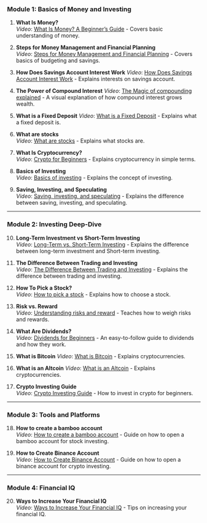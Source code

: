 ### **Module 1: Basics of Money and Investing**

1. **What Is Money?**  
   *Video*: [What Is Money? A Beginner’s Guide](https://www.youtube.com/watch?v=btZ43QLlj40) - Covers basic understanding of money.

2. **Steps for Money Management and Financial Planning**  
   *Video*: [Steps for Money Management and Financial Planning](https://www.youtube.com/watch?v=CU4l_rs50Kk) - Covers basics of budgeting and savings.
   
3. **How Does Savings Account Interest Work**
   *Video*: [How Does Savings Account Interest Work](https://www.youtube.com/watch?v=8edPzh71RIQ) - Explains interests on savings account.

4. **The Power of Compound Interest**
   *Video*: [The Magic of compounding explained](https://www.youtube.com/watch?v=jTW777ENc3c) - A visual explanation of how compound interest grows wealth.

5. **What is a Fixed Deposit**
   *Video*: [What is a Fixed Deposit](https://www.youtube.com/watch?v=Br88ax5dses) - Explains what a fixed deposit is.

6. **What are stocks**  
   *Video*: [What are stocks](https://www.youtube.com/watch?v=vEdrUIDBkTk) - Explains what stocks are.

7. **What Is Cryptocurrency?**  
   *Video*: [Crypto for Beginners](https://www.youtube.com/watch?v=s4g1XFU8Gto) - Explains cryptocurrency in simple terms.

8. **Basics of Investing**  
   *Video*: [Basics of investing](https://www.youtube.com/watch?v=qIw-yFC-HNU) - Explains the concept of investing.

9. **Saving, Investing, and Speculating**  
   *Video*: [Saving, investing, and speculating](https://www.youtube.com/watch?v=blnbxbftme0) - Explains the difference between saving, investing, and speculating.

---

### **Module 2: Investing Deep-Dive**

10. **Long-Term Investment vs Short-Term Investing**  
    *Video*: [Long-Term vs. Short-Term Investing](https://www.youtube.com/watch?v=ZHShdLA-4dc) - Explains the difference between long-term investment and Short-term investing.

11. **The Difference Between Trading and Investing**  
    *Video*: [The Difference Between Trading and Investing](https://www.youtube.com/watch?v=dmqoqVwFopE) - Explains the difference between trading and investing.
    
12. **How To Pick a Stock?**  
   *Video*: [How to pick a stock](https://www.youtube.com/watch?v=CMQLdJa64Wk) - Explains how to choose a stock.
     
13. **Risk vs. Reward**  
   *Video*: [Understanding risks and reward](https://www.youtube.com/watch?v=4KGvoy_Ke9Y) - Teaches how to weigh risks and rewards.
      
14. **What Are Dividends?**  
   *Video*: [Dividends for Beginners](https://www.youtube.com/watch?v=zd0n2rpt_qM) - An easy-to-follow guide to dividends and how they work.
    
15. **What is Bitcoin**
    *Video*: [What is Bitcoin](https://www.youtube.com/watch?v=BL5vUVQvmX4)  - Explains cryptocurrencies.
    
16. **What is an Altcoin**
    *Video*: [What is an Altcoin](https://www.youtube.com/watch?v=HG6XaFDI3hw)  - Explains cryptocurrencies.
    
17. **Crypto Investing Guide**  
   *Video*: [Crypto Investing Guide](https://www.youtube.com/watch?v=0DKVpnL3hUc) - How to invest in crypto for beginners.  

---

### **Module 3: Tools and Platforms**

18. **How to create a bamboo account**  
    *Video*: [How to create a bamboo account](https://www.youtube.com/watch?v=UUjHrFcdyPw) - Guide on how to open a bamboo account for stock investing.
    
19. **How to Create Binance Account**  
    *Video*: [How to Create Binance Account](https://www.youtube.com/watch?v=fmkXluu-wV8) - Guide on how to open a binance account for crypto investing.
    
---

### **Module 4: Financial IQ**

20. **Ways to Increase Your Financial IQ**  
    *Video*: [Ways to Increase Your Financial IQ](https://www.youtube.com/watch?v=0ncLRRLvdfk) - Tips on increasing your financial IQ.

